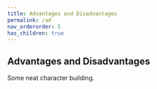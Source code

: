 ```yaml
---
title: Advantages and Disadvantages
permalink: /ad
nav_orderorder: 5
has_children: true
---
```


## Advantages and Disadvantages

Some neat character building.
